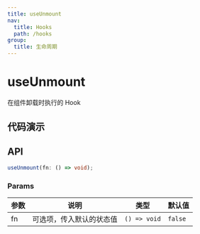 ```yaml
---
title: useUnmount
nav:
  title: Hooks
  path: /hooks
group:
  title: 生命周期
---
```


# useUnmount

在组件卸载时执行的 Hook

## 代码演示

<code src="./demo/demo01.tsx"></code>

## API

```ts
useUnmount(fn: () => void);
```

### Params

| 参数         | 说明                     | 类型      | 默认值  |
|--------------|--------------------------|-----------|---------|
| fn | 可选项，传入默认的状态值 | `() => void` | `false` |
